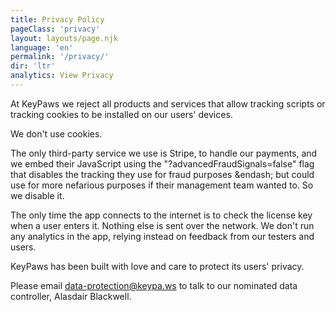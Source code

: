 ```yaml
---
title: Privacy Policy
pageClass: 'privacy'
layout: layouts/page.njk 
language: 'en'
permalink: '/privacy/'
dir: 'ltr'
analytics: View Privacy
---
```


At KeyPaws we reject all products and services that allow tracking scripts or tracking cookies to be installed on our users' devices.

We don't use cookies. 

The only third-party service we use is Stripe, to handle our payments, and we embed their JavaScript using the "?advancedFraudSignals=false" flag that disables the tracking they use for fraud purposes &endash; but could use for more nefarious purposes if their management team wanted to. So we disable it.

The only time the app connects to the internet is to check the license key when a user enters it. Nothing else is sent over the network. We don't run any analytics in the app, relying instead on feedback from our testers and users.

KeyPaws has been built with love and care to protect its users' privacy.

Please email <a href="mailto:data-protection@keypa.ws">data-protection@keypa.ws</a> to talk to our nominated data controller, Alasdair Blackwell.